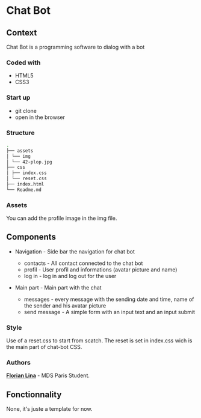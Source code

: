 # Chat Bot

## Context

Chat Bot is a programming software to dialog with a bot

### Coded with


* HTML5
* CSS3

### Start up

* git clone
* open in the browser

### Structure

```bash
.
├── assets
│ └── img
│ └── 42-plop.jpg
├── css
│ ├── index.css
│ └── reset.css
├── index.html
└── Readme.md

```
### Assets

You can add the profile image in the img file.

## Components

* Navigation - Side bar the navigation for chat bot

     * contacts - All contact connected to the chat bot
     * profil - User profil and informations (avatar picture and name)
     * log in - log in and log out for the user

* Main part - Main part with the chat

     * messages - every message with the sending date and time, name of the sender and his avatar picture
     * send message - A simple form with an input text and an input submit

### Style
Use of a reset.css to start from scatch.
The reset is set in index.css wich is the main part of chat-bot CSS.

### Authors
[**Florian Lina**](https://github.com/Jilow42) - MDS Paris Student.

## Fonctionnality

None, it's juste a template for now.
